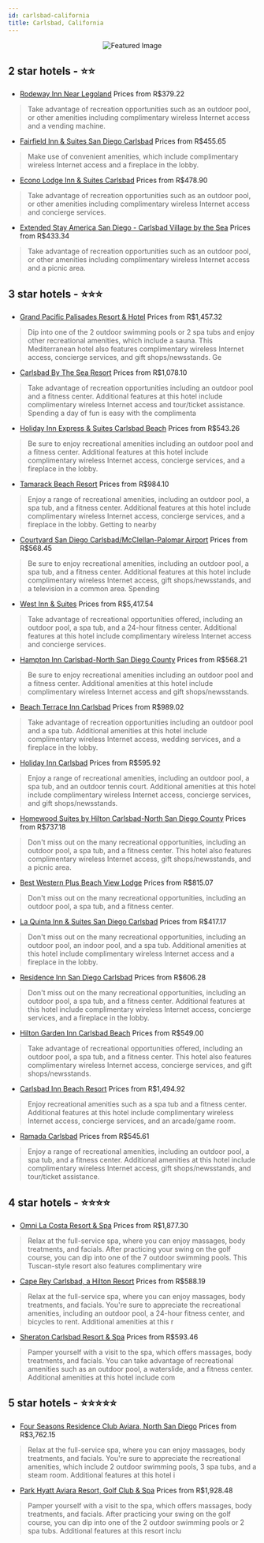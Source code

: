 ```yaml
---
id: carlsbad-california
title: Carlsbad, California
---
```


<center><img src="https://i.travelapi.com/hotels/1000000/210000/200700/200677/074bf5ca_z.jpg" alt="Featured Image" /></center>


##  2 star hotels - ⭐️⭐️

-    [Rodeway Inn Near Legoland](https://us.hurb.com/hotels/carlsbad/rodeway-inn-near-legoland-JNP-JP145249?cmp=18055) Prices from R$379.22
   > Take advantage of recreation opportunities such as an outdoor pool, or other amenities including complimentary wireless Internet access and a vending machine.
-    [Fairfield Inn & Suites San Diego Carlsbad](https://us.hurb.com/hotels/carlsbad/fairfield-inn-suites-san-diego-carlsbad-JNP-JP858004?cmp=18055) Prices from R$455.65
   > Make use of convenient amenities, which include complimentary wireless Internet access and a fireplace in the lobby.
-    [Econo Lodge Inn & Suites Carlsbad](https://us.hurb.com/hotels/carlsbad/econo-lodge-inn-suites-carlsbad-JNP-JP807658?cmp=18055) Prices from R$478.90
   > Take advantage of recreation opportunities such as an outdoor pool, or other amenities including complimentary wireless Internet access and concierge services.
-    [Extended Stay America San Diego - Carlsbad Village by the Sea](https://us.hurb.com/hotels/carlsbad/extended-stay-america-san-diego-carlsbad-village-by-the-sea-JNP-JP186966?cmp=18055) Prices from R$433.34
   > Take advantage of recreation opportunities such as an outdoor pool, or other amenities including complimentary wireless Internet access and a picnic area.

##  3 star hotels - ⭐️⭐️⭐️

-    [Grand Pacific Palisades Resort & Hotel](https://us.hurb.com/hotels/carlsbad/grand-pacific-palisades-resort-hotel-JNP-JP185745?cmp=18055) Prices from R$1,457.32
   > Dip into one of the 2 outdoor swimming pools or 2 spa tubs and enjoy other recreational amenities, which include a sauna. This Mediterranean hotel also features complimentary wireless Internet access, concierge services, and gift shops/newsstands. Ge
-    [Carlsbad By The Sea Resort](https://us.hurb.com/hotels/carlsbad/carlsbad-by-the-sea-resort-JNP-JP067773?cmp=18055) Prices from R$1,078.10
   > Take advantage of recreation opportunities including an outdoor pool and a fitness center. Additional features at this hotel include complimentary wireless Internet access and tour/ticket assistance. Spending a day of fun is easy with the complimenta
-    [Holiday Inn Express & Suites Carlsbad Beach](https://us.hurb.com/hotels/carlsbad/holiday-inn-express-suites-carlsbad-beach-JNP-JP061280?cmp=18055) Prices from R$543.26
   > Be sure to enjoy recreational amenities including an outdoor pool and a fitness center. Additional features at this hotel include complimentary wireless Internet access, concierge services, and a fireplace in the lobby.
-    [Tamarack Beach Resort](https://us.hurb.com/hotels/carlsbad/tamarack-beach-resort-JNP-JP257725?cmp=18055) Prices from R$984.10
   > Enjoy a range of recreational amenities, including an outdoor pool, a spa tub, and a fitness center. Additional features at this hotel include complimentary wireless Internet access, concierge services, and a fireplace in the lobby. Getting to nearby
-    [Courtyard San Diego Carlsbad/McClellan-Palomar Airport](https://us.hurb.com/hotels/carlsbad/courtyard-san-diego-carlsbad-mcclellan-palomar-airport-JNP-JP833877?cmp=18055) Prices from R$568.45
   > Be sure to enjoy recreational amenities, including an outdoor pool, a spa tub, and a fitness center. Additional features at this hotel include complimentary wireless Internet access, gift shops/newsstands, and a television in a common area. Spending 
-    [West Inn & Suites](https://us.hurb.com/hotels/carlsbad/west-inn-suites-JNP-JP189382?cmp=18055) Prices from R$5,417.54
   > Take advantage of recreational opportunities offered, including an outdoor pool, a spa tub, and a 24-hour fitness center. Additional features at this hotel include complimentary wireless Internet access and concierge services.
-    [Hampton Inn Carlsbad-North San Diego County](https://us.hurb.com/hotels/carlsbad/hampton-inn-carlsbad-north-san-diego-county-JNP-JP781138?cmp=18055) Prices from R$568.21
   > Be sure to enjoy recreational amenities including an outdoor pool and a fitness center. Additional amenities at this hotel include complimentary wireless Internet access and gift shops/newsstands.
-    [Beach Terrace Inn Carlsbad](https://us.hurb.com/hotels/carlsbad/beach-terrace-inn-carlsbad-JNP-JP981720?cmp=18055) Prices from R$989.02
   > Take advantage of recreation opportunities including an outdoor pool and a spa tub. Additional amenities at this hotel include complimentary wireless Internet access, wedding services, and a fireplace in the lobby.
-    [Holiday Inn Carlsbad](https://us.hurb.com/hotels/carlsbad/holiday-inn-carlsbad-JNP-JP198037?cmp=18055) Prices from R$595.92
   > Enjoy a range of recreational amenities, including an outdoor pool, a spa tub, and an outdoor tennis court. Additional amenities at this hotel include complimentary wireless Internet access, concierge services, and gift shops/newsstands.
-    [Homewood Suites by Hilton Carlsbad-North San Diego County](https://us.hurb.com/hotels/carlsbad/homewood-suites-by-hilton-carlsbad-north-san-diego-county-JNP-JP044377?cmp=18055) Prices from R$737.18
   > Don't miss out on the many recreational opportunities, including an outdoor pool, a spa tub, and a fitness center. This hotel also features complimentary wireless Internet access, gift shops/newsstands, and a picnic area.
-    [Best Western Plus Beach View Lodge](https://us.hurb.com/hotels/carlsbad/best-western-plus-beach-view-lodge-JNP-JP052058?cmp=18055) Prices from R$815.07
   > Don't miss out on the many recreational opportunities, including an outdoor pool, a spa tub, and a fitness center.
-    [La Quinta Inn & Suites San Diego Carlsbad](https://us.hurb.com/hotels/carlsbad/la-quinta-inn-suites-san-diego-carlsbad-JNP-JP274504?cmp=18055) Prices from R$417.17
   > Don't miss out on the many recreational opportunities, including an outdoor pool, an indoor pool, and a spa tub. Additional amenities at this hotel include complimentary wireless Internet access and a fireplace in the lobby.
-    [Residence Inn San Diego Carlsbad](https://us.hurb.com/hotels/carlsbad/residence-inn-san-diego-carlsbad-JNP-JP734311?cmp=18055) Prices from R$606.28
   > Don't miss out on the many recreational opportunities, including an outdoor pool, a spa tub, and a fitness center. Additional features at this hotel include complimentary wireless Internet access, concierge services, and a fireplace in the lobby.
-    [Hilton Garden Inn Carlsbad Beach](https://us.hurb.com/hotels/carlsbad/hilton-garden-inn-carlsbad-beach-JNP-JP052048?cmp=18055) Prices from R$549.00
   > Take advantage of recreational opportunities offered, including an outdoor pool, a spa tub, and a fitness center. This hotel also features complimentary wireless Internet access, concierge services, and gift shops/newsstands.
-    [Carlsbad Inn Beach Resort](https://us.hurb.com/hotels/carlsbad/carlsbad-inn-beach-resort-JNP-JP829757?cmp=18055) Prices from R$1,494.92
   > Enjoy recreational amenities such as a spa tub and a fitness center. Additional features at this hotel include complimentary wireless Internet access, concierge services, and an arcade/game room.
-    [Ramada Carlsbad](https://us.hurb.com/hotels/carlsbad/ramada-carlsbad-JNP-JP780939?cmp=18055) Prices from R$545.61
   > Enjoy a range of recreational amenities, including an outdoor pool, a spa tub, and a fitness center. Additional amenities at this hotel include complimentary wireless Internet access, gift shops/newsstands, and tour/ticket assistance.

##  4 star hotels - ⭐️⭐️⭐️⭐️

-    [Omni La Costa Resort & Spa](https://us.hurb.com/hotels/carlsbad/omni-la-costa-resort-spa-JNP-JP814608?cmp=18055) Prices from R$1,877.30
   > Relax at the full-service spa, where you can enjoy massages, body treatments, and facials. After practicing your swing on the golf course, you can dip into one of the 7 outdoor swimming pools. This Tuscan-style resort also features complimentary wire
-    [Cape Rey Carlsbad, a Hilton Resort](https://us.hurb.com/hotels/carlsbad/cape-rey-carlsbad-a-hilton-resort-JNP-JP226634?cmp=18055) Prices from R$588.19
   > Relax at the full-service spa, where you can enjoy massages, body treatments, and facials. You're sure to appreciate the recreational amenities, including an outdoor pool, a 24-hour fitness center, and bicycles to rent. Additional amenities at this r
-    [Sheraton Carlsbad Resort & Spa](https://us.hurb.com/hotels/carlsbad/sheraton-carlsbad-resort-spa-JNP-JP228609?cmp=18055) Prices from R$593.46
   > Pamper yourself with a visit to the spa, which offers massages, body treatments, and facials. You can take advantage of recreational amenities such as an outdoor pool, a waterslide, and a fitness center. Additional amenities at this hotel include com

##  5 star hotels - ⭐️⭐️⭐️⭐️⭐️

-    [Four Seasons Residence Club Aviara, North San Diego](https://us.hurb.com/hotels/carlsbad/four-seasons-residence-club-aviara-north-san-diego-JNP-JP273244?cmp=18055) Prices from R$3,762.15
   > Relax at the full-service spa, where you can enjoy massages, body treatments, and facials. You're sure to appreciate the recreational amenities, which include 2 outdoor swimming pools, 3 spa tubs, and a steam room. Additional features at this hotel i
-    [Park Hyatt Aviara Resort, Golf Club & Spa](https://us.hurb.com/hotels/carlsbad/park-hyatt-aviara-resort-golf-club-spa-JNP-JP052026?cmp=18055) Prices from R$1,928.48
   > Pamper yourself with a visit to the spa, which offers massages, body treatments, and facials. After practicing your swing on the golf course, you can dip into one of the 2 outdoor swimming pools or 2 spa tubs. Additional features at this resort inclu

